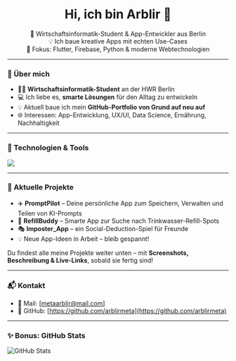 <h1 align="center">Hi, ich bin Arblir 👋</h1>

<p align="center">
  🚀 Wirtschaftsinformatik-Student & App-Entwickler aus Berlin <br>
  💡 Ich baue kreative Apps mit echten Use-Cases <br>
  🎯 Fokus: Flutter, Firebase, Python & moderne Webtechnologien
</p>

---

### 🌱 Über mich

- 👨‍🔬 **Wirtschaftsinformatik-Student** an der HWR Berlin  
- 💻 Ich liebe es, **smarte Lösungen** für den Alltag zu entwickeln  
- 💡 Aktuell baue ich mein **GitHub-Portfolio von Grund auf neu auf**  
- 🌐 Interessen: App-Entwicklung, UX/UI, Data Science, Ernährung, Nachhaltigkeit  

---

### 🧰 Technologien & Tools

<img src="https://skillicons.dev/icons?i=flutter,firebase,python,js,ts,react,html,css,figma,docker,git,github,vscode" />

---

### 🧠 Aktuelle Projekte

- ✈️ **PromptPilot** – Deine persönliche App zum Speichern, Verwalten und Teilen von KI-Prompts
- 📱 **RefillBuddy** – Smarte App zur Suche nach Trinkwasser-Refill-Spots  
- 🎭 **Imposter_App** – ein Social-Deduction-Spiel für Freunde
- 💡 Neue App-Ideen in Arbeit – bleib gespannt!  

Du findest alle meine Projekte weiter unten – mit **Screenshots, Beschreibung & Live-Links**, sobald sie fertig sind!

---

### 📬 Kontakt

- 📧 Mail: [metaarblir@mail.com]
- 🐙 GitHub: [https://github.com/arblirmeta](https://github.com/arblirmeta)

---

### ✨ Bonus: GitHub Stats

![GitHub Stats](https://github-readme-stats.vercel.app/api?username=arblirmeta&show_icons=true&hide=prs&theme=radical)

